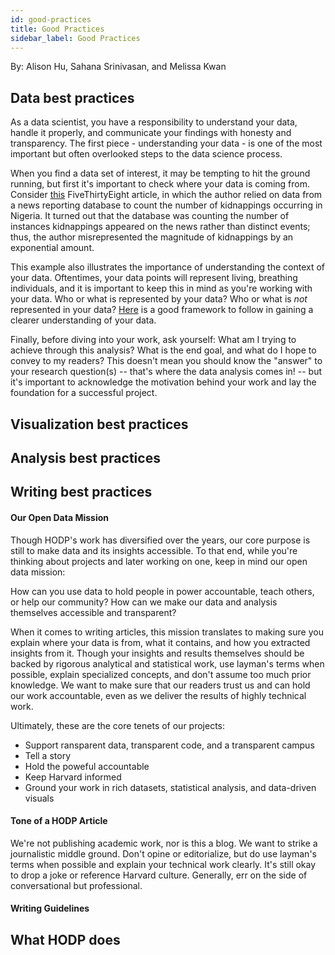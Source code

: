 ```yaml
---
id: good-practices
title: Good Practices
sidebar_label: Good Practices
---
```


By: Alison Hu, Sahana Srinivasan, and Melissa Kwan


## Data best practices

As a data scientist, you have a responsibility to understand your data, handle it properly, and communicate your findings with honesty and transparency. The first piece - understanding your data - is one of the most important but often overlooked steps to the data science process.

When you find a data set of interest, it may be tempting to hit the ground running, but first it's important to check where your data is coming from. Consider [this](https://fivethirtyeight.com/features/nigeria-kidnapping/) FiveThirtyEight article, in which the author relied on data from a news reporting database to count the number of kidnappings occurring in Nigeria. It turned out that the database was counting the number of instances kidnappings appeared on the news rather than distinct events; thus, the author misrepresented the magnitude of kidnappings by an exponential amount.

This example also illustrates the importance of understanding the context of your data. Oftentimes, your data points will represent living, breathing individuals, and it is important to keep this in mind as you're working with your data. Who or what is represented by your data? Who or what is *not* represented in your data? [Here](https://gijn.org/2017/03/27/data-biographies-getting-to-know-your-data/) is a good framework to follow in gaining a clearer understanding of your data.

Finally, before diving into your work, ask yourself: What am I trying to achieve through this analysis? What is the end goal, and what do I hope to convey to my readers? This doesn't mean you should know the "answer" to your research question(s) -- that's where the data analysis comes in! -- but it's important to acknowledge the motivation behind your work and lay the foundation for a successful project.

## Visualization best practices

## Analysis best practices

## Writing best practices

#### Our Open Data Mission

Though HODP's work has diversified over the years, our core purpose is still to make data and its insights accessible. To that end, while you're thinking about projects and later working on one, keep in mind our open data mission:

How can you use data to hold people in power accountable, teach others, or help our community? How can we make our data and analysis themselves accessible and transparent?

When it comes to writing articles, this mission translates to making sure you explain where your data is from, what it contains, and how you extracted insights from it. 
Though your insights and results themselves should be backed by rigorous analytical and statistical work, use layman's terms when possible, explain specialized concepts, and don't assume too much prior knowledge. 
We want to make sure that our readers trust us and can hold our work accountable, even as we deliver the results of highly technical work.

Ultimately, these are the core tenets of our projects:
- Support ransparent data, transparent code, and a transparent campus
- Tell a story
- Hold the poweful accountable
- Keep Harvard informed
- Ground your work in rich datasets, statistical analysis, and data-driven visuals

#### Tone of a HODP Article

We're not publishing academic work, nor is this a blog. We want to strike a journalistic middle ground. Don't opine or editorialize, but do use layman's terms when possible and explain your technical work clearly. It's still okay to drop a joke or reference Harvard culture. Generally, err on the side of conversational but professional. 

#### Writing Guidelines

## What HODP does



